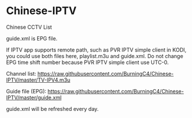 # Chinese-IPTV

Chinese CCTV List

   guide.xml is EPG file.

If IPTV app supports remote path, such as PVR IPTV simple client in KODI, you could use both files here, playlist.m3u and
guide.xml. Do not change EPG time shift number because PVR IPTV simple client use UTC-0.

Channel list:
https://raw.githubusercontent.com/BurningC4/Chinese-IPTV/master/TV-IPV4.m3u

Guide file (EPG):
https://raw.githubusercontent.com/BurningC4/Chinese-IPTV/master/guide.xml

guide.xml will be refreshed every day.

